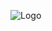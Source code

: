 ![Logo](https://github.com/rafiqdotme/Laravel-Installation-and-Folder-Structure/blob/main/readme_image.png)
